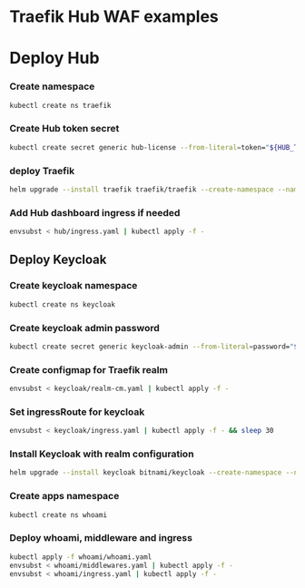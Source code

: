 # Traefik Hub WAF examples

# Deploy Hub

### Create namespace

```bash
kubectl create ns traefik
```

### Create Hub token secret

```bash
kubectl create secret generic hub-license --from-literal=token="${HUB_TOKEN}" -n traefik
```

### deploy Traefik

```bash
helm upgrade --install traefik traefik/traefik --create-namespace --namespace traefik --values hub/hub-values.yaml
```

### Add Hub dashboard ingress if needed

```bash
envsubst < hub/ingress.yaml | kubectl apply -f -
```

## Deploy Keycloak

### Create keycloak namespace

```bash
kubectl create ns keycloak
```

### Create keycloak admin password

```bash
kubectl create secret generic keycloak-admin --from-literal=password="${KEYCLOAK_PASSWORD}" -n keycloak
```

### Create configmap for Traefik realm

```bash
envsubst < keycloak/realm-cm.yaml | kubectl apply -f -
```

### Set ingressRoute for keycloak

```bash
envsubst < keycloak/ingress.yaml | kubectl apply -f - && sleep 30
```

### Install Keycloak with realm configuration

```bash
helm upgrade --install keycloak bitnami/keycloak --create-namespace --namespace keycloak --set keycloakConfigCli.extraEnvVars\[0\].name="KEYCLOAK_URL" --set keycloakConfigCli.extraEnvVars\[0\].value="https://keycloak.${CLUSTERNAME}.${DOMAINNAME}" --values keycloak/keycloak-values.yaml
```

### Create apps namespace

```bash
kubectl create ns whoami
```

### Deploy whoami, middleware and ingress

```bash
kubectl apply -f whoami/whoami.yaml
envsubst < whoami/middlewares.yaml | kubectl apply -f -
envsubst < whoami/ingress.yaml | kubectl apply -f -
```